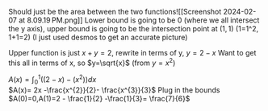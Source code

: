 Should just be the area between the two functions![[Screenshot 2024-02-07 at 8.09.19 PM.png]]
Lower bound is going to be 0 (where we all intersect the y axis), upper bound is going to be the intersection point at $(1,1)$ (1=1^2, 1+1=2)
(I just used desmos to get an accurate picture)

Upper function is just $x+y=2$, rewrite in terms of y, $y=2-x$
Want to get this all in terms of x, so $y=\sqrt{x}$ (from $y=x^{2}$)

$A(x)= \int_{0}^{1}((2-x)-(x^{2}))dx$  
$A(x)= 2x -\frac{x^{2}}{2}- \frac{x^{3}}{3}$ 
Plug in the bounds
$A(0)=0,A(1)=2 - \frac{1}{2} -\frac{1}{3}= \frac{7}{6}$ 

